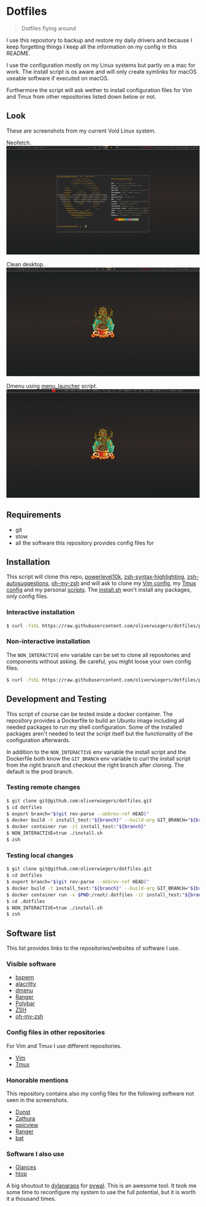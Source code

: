 # Dotfiles

> Dotfiles flying around

I use this repository to backup and restore my daily drivers and because I keep
forgetting things I keep all the information on my config in this README.

I use the configuration mostly on my Linux systems but partly on a mac for work.
The install script is os aware and will only create symlinks for macOS useable
software if executed on macOS.

Furthermore the script will ask wether to install configuration files for Vim
and Tmux from other repositories listed down below or not.

## Look

These are screenshots from my current Void Linux system.

Neofetch.
![img](shots/buisy.png "Neofetch Alacritty ")

Clean desktop.
![img](shots/clean.png "Clean Desktop")

Dmenu using
[menu_launcher](https://github.com/oliverwiegers/scripts/blob/prod/menu_launcher.sh)
script.
![img](shots/dmenu.png "Dmenu launcher script")

## Requirements

- git
- stow
- all the software this repository provides config files for

## Installation

This script will clone this repo, [powerlevel10k](https://github.com/romkatv/powerlevel10k), [zsh-syntax-highlighting](https://github.com/zsh-users/zsh-syntax-highlighting), [zsh-autosuggestions](https://github.com/zsh-users/zsh-autosuggestions), [oh-my-zsh](https://github.com/robbyrussell/oh-my-zsh) and will ask to clone my [Vim config](https://github.com/oliverwiegers/vim_config), my [Tmux config](https://github.com/oliverwiegers/.tmuxist) and my personal [scripts](https://github.com/oliverwiegers/scripts).
The [install.sh](install.sh) won't install any packages, only config files.

### Interactive installation

```bash
$ curl -fsSL https://raw.githubusercontent.com/oliverwiegers/dotfiles/prod/install.sh -o install.sh && chmod +x install.sh && ./install.sh
```

### Non-interactive installation

The `NON_INTERACTIVE` env variable can be set to clone all repositories and
components without asking. Be careful, you might loose your own config files.

```bash
$ curl -fsSL https://raw.githubusercontent.com/oliverwiegers/dotfiles/prod/install.sh -o install.sh && chmod +x install.sh && NON_INTERACTIVE=true ./install.sh
```

## Development and Testing

This script of course can be tested inside a docker container. The repository
provides a Dockerfile to build an Ubuntu image including all needed packages to
run my shell configuration. Some of the installed packages aren't needed to test
the script itself but the functionality of the configuration afterwards.

In addition to the `NON_INTERACTIVE` env variable the install script and the
Dockerfile both know the `GIT_BRANCH` env variable to curl the install script
from the right branch and checkout the right branch after cloning. The default
is the prod branch.

### Testing remote changes

```bash
$ git clone git@github.com:oliverwiegers/dotfiles.git
$ cd dotfiles
$ export branch="$(git rev-parse --abbrev-ref HEAD)"
$ docker build -t install_test:"${branch}" --build-arg GIT_BRANCH="${branch}" .
$ docker container run -it install_test:"${branch}"
$ NON_INTERACTIVE=true ./install.sh
$ zsh
```

### Testing local changes

```bash
$ git clone git@github.com:oliverwiegers/dotfiles.git
$ cd dotfiles
$ export branch="$(git rev-parse --abbrev-ref HEAD)"
$ docker build -t install_test:"${branch}" --build-arg GIT_BRANCH="${branch}" .
$ docker container run -v $PWD:/root/.dotfiles -it install_test:"${branch}"
$ cd .dotfiles
$ NON_INTERACTIVE=true ./install.sh
$ zsh
```

## Software list

This list provides links to the repositories/websites of software I use.

### Visible software

- [bspwm](https://github.com/baskerville/bspwm)
- [alacritty](https://github.com/alacritty/alacritty)
- [dmenu](https://tools.suckless.org/dmenu/)
- [Ranger](https://github.com/ranger/ranger)
- [Polybar](https://github.com/jaagr/polybar)
- [ZSH](https://github.com/zsh-users/zsh)
- [oh-my-zsh](https://github.com/robbyrussell/oh-my-zsh)

### Config files in other repositories

For Vim and Tmux I use different repositories.

- [Vim](https://github.com/oliverwiegers/vim_config)
- [Tmux](https://github.com/oliverwiegers/.tmuxist)

### Honorable mentions

This repository contains also my config files for the following software not 
seen in the screenshots.

- [Dunst](https://github.com/dunst-project/dunst.git)
- [Zathura](https://git.pwmt.org/pwmt/zathura)
- [gpicview](https://github.com/onlyshk/GPicView)
- [Ranger](https://github.com/ranger/ranger)
- [bat](https://github.com/sharkdp/bat)

### Software I also use

- [Glances](https://github.com/nicolargo/glances)
- [htop](https://github.com/hishamhm/htop)

A big shoutout to [dylanaraps](https://github.com/dylanaraps/) for 
[pywal](https://github.com/dylanaraps/pywal). This is an awesome tool. It took 
me some time to reconfigure my system to use the full potential, but it is worth
it a thousand times.
